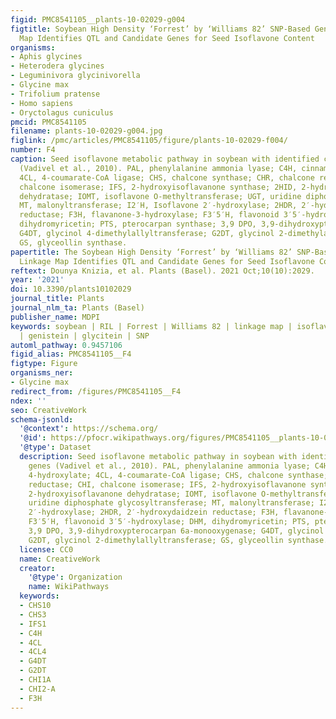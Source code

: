 ```yaml
---
figid: PMC8541105__plants-10-02029-g004
figtitle: Soybean High Density ‘Forrest’ by ‘Williams 82’ SNP-Based Genetic Linkage
  Map Identifies QTL and Candidate Genes for Seed Isoflavone Content
organisms:
- Aphis glycines
- Heterodera glycines
- Leguminivora glycinivorella
- Glycine max
- Trifolium pratense
- Homo sapiens
- Oryctolagus cuniculus
pmcid: PMC8541105
filename: plants-10-02029-g004.jpg
figlink: /pmc/articles/PMC8541105/figure/plants-10-02029-f004/
number: F4
caption: Seed isoflavone metabolic pathway in soybean with identified candidate genes
  (Vadivel et al., 2010). PAL, phenylalanine ammonia lyase; C4H, cinnamate 4-hydroxylate;
  4CL, 4-coumarate-CoA ligase; CHS, chalcone synthase; CHR, chalcone reductase; CHI,
  chalcone isomerase; IFS, 2-hydroxyisoflavanone synthase; 2HID, 2-hydroxyisoflavanone
  dehydratase; IOMT, isoflavone O-methyltransferase; UGT, uridine diphosphate glycosyltransferase;
  MT, malonyltransferase; I2′H, Isoflavone 2′-hydroxylase; 2HDR, 2′-hydroxydaidzein
  reductase; F3H, flavanone-3-hydroxylase; F3′5′H, flavonoid 3′5′-hydroxylase; DHM,
  dihydromyricetin; PTS, pterocarpan synthase; 3,9 DPO, 3,9-dihydroxypterocarpan 6a-monooxygenase;
  G4DT, glycinol 4-dimethylallyltransferase; G2DT, glycinol 2-dimethylallyltransferase;
  GS, glyceollin synthase.
papertitle: The Soybean High Density ‘Forrest’ by ‘Williams 82’ SNP-Based Genetic
  Linkage Map Identifies QTL and Candidate Genes for Seed Isoflavone Content.
reftext: Dounya Knizia, et al. Plants (Basel). 2021 Oct;10(10):2029.
year: '2021'
doi: 10.3390/plants10102029
journal_title: Plants
journal_nlm_ta: Plants (Basel)
publisher_name: MDPI
keywords: soybean | RIL | Forrest | Williams 82 | linkage map | isoflavone | daidzein
  | genistein | glycitein | SNP
automl_pathway: 0.9457106
figid_alias: PMC8541105__F4
figtype: Figure
organisms_ner:
- Glycine max
redirect_from: /figures/PMC8541105__F4
ndex: ''
seo: CreativeWork
schema-jsonld:
  '@context': https://schema.org/
  '@id': https://pfocr.wikipathways.org/figures/PMC8541105__plants-10-02029-g004.html
  '@type': Dataset
  description: Seed isoflavone metabolic pathway in soybean with identified candidate
    genes (Vadivel et al., 2010). PAL, phenylalanine ammonia lyase; C4H, cinnamate
    4-hydroxylate; 4CL, 4-coumarate-CoA ligase; CHS, chalcone synthase; CHR, chalcone
    reductase; CHI, chalcone isomerase; IFS, 2-hydroxyisoflavanone synthase; 2HID,
    2-hydroxyisoflavanone dehydratase; IOMT, isoflavone O-methyltransferase; UGT,
    uridine diphosphate glycosyltransferase; MT, malonyltransferase; I2′H, Isoflavone
    2′-hydroxylase; 2HDR, 2′-hydroxydaidzein reductase; F3H, flavanone-3-hydroxylase;
    F3′5′H, flavonoid 3′5′-hydroxylase; DHM, dihydromyricetin; PTS, pterocarpan synthase;
    3,9 DPO, 3,9-dihydroxypterocarpan 6a-monooxygenase; G4DT, glycinol 4-dimethylallyltransferase;
    G2DT, glycinol 2-dimethylallyltransferase; GS, glyceollin synthase.
  license: CC0
  name: CreativeWork
  creator:
    '@type': Organization
    name: WikiPathways
  keywords:
  - CHS10
  - CHS3
  - IFS1
  - C4H
  - 4CL
  - 4CL4
  - G4DT
  - G2DT
  - CHI1A
  - CHI2-A
  - F3H
---
```

